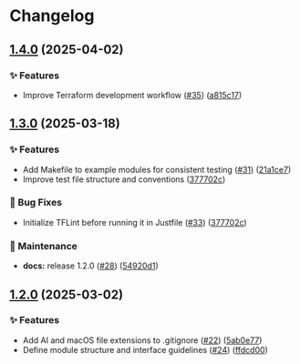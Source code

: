 # Changelog

## [1.4.0](https://github.com/Excoriate/terraform-registry-module-template/compare/v1.3.0...v1.4.0) (2025-04-02)


### ✨ Features

* Improve Terraform development workflow ([#35](https://github.com/Excoriate/terraform-registry-module-template/issues/35)) ([a815c17](https://github.com/Excoriate/terraform-registry-module-template/commit/a815c17e0996bfc3bb0549d043851f35680dc502))

## [1.3.0](https://github.com/Excoriate/terraform-registry-module-template/compare/v1.2.0...v1.3.0) (2025-03-18)


### ✨ Features

* Add Makefile to example modules for consistent testing ([#31](https://github.com/Excoriate/terraform-registry-module-template/issues/31)) ([21a1ce7](https://github.com/Excoriate/terraform-registry-module-template/commit/21a1ce709606510697bca1e031ec0dd999d2d03d))
* Improve test file structure and conventions ([377702c](https://github.com/Excoriate/terraform-registry-module-template/commit/377702cc0f603fa7e96bfdc60b3fa626dacb611a))


### 🐛 Bug Fixes

* Initialize TFLint before running it in Justfile ([#33](https://github.com/Excoriate/terraform-registry-module-template/issues/33)) ([377702c](https://github.com/Excoriate/terraform-registry-module-template/commit/377702cc0f603fa7e96bfdc60b3fa626dacb611a))


### 🔧 Maintenance

* **docs:** release 1.2.0 ([#28](https://github.com/Excoriate/terraform-registry-module-template/issues/28)) ([54920d1](https://github.com/Excoriate/terraform-registry-module-template/commit/54920d1df5f03f51db85e7f6243f4b254b3c05e9))

## [1.2.0](https://github.com/Excoriate/terraform-registry-module-template/compare/v1.1.1...v1.2.0) (2025-03-02)


### ✨ Features

* Add AI and macOS file extensions to .gitignore ([#22](https://github.com/Excoriate/terraform-registry-module-template/issues/22)) ([5ab0e77](https://github.com/Excoriate/terraform-registry-module-template/commit/5ab0e7768574bb851546d6f0bddfd45dd87a4272))
* Define module structure and interface guidelines ([#24](https://github.com/Excoriate/terraform-registry-module-template/issues/24)) ([ffdcd00](https://github.com/Excoriate/terraform-registry-module-template/commit/ffdcd004f67f244a68994d0ea28773c2070e816c))
